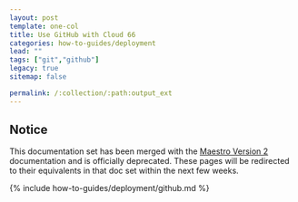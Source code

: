 ```yaml
---
layout: post
template: one-col
title: Use GitHub with Cloud 66
categories: how-to-guides/deployment
lead: ""
tags: ["git","github"]
legacy: true
sitemap: false

permalink: /:collection/:path:output_ext
---
```


## Notice
<div class="notice notice-warning"><p>This documentation set has been merged with the <a href="/maestro/">Maestro Version 2</a> documentation and is officially deprecated. These pages will be redirected to their equivalents in that doc set within the next few weeks.</p></div>
{% include how-to-guides/deployment/github.md %}